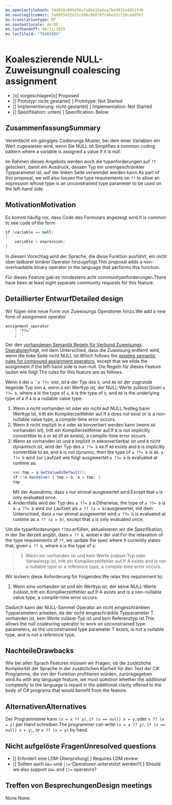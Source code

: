 ```yaml
---
ms.openlocfilehash: fdd858c895d56a7a6b410e6ea7be3032e4851fd6
ms.sourcegitcommit: 5a88d5432d32c690c6b870fc4be32cf26cadd76f
ms.translationtype: MT
ms.contentlocale: de-DE
ms.lasthandoff: 06/11/2019
ms.locfileid: "79483889"
---
```

# <a name="null-coalescing-assignment"></a><span data-ttu-id="44b3b-101">Koaleszierende NULL-Zuweisung</span><span class="sxs-lookup"><span data-stu-id="44b3b-101">null coalescing assignment</span></span>

* <span data-ttu-id="44b3b-102">[x] vorgeschlagen</span><span class="sxs-lookup"><span data-stu-id="44b3b-102">[x] Proposed</span></span>
* <span data-ttu-id="44b3b-103">[] Prototyp: nicht gestartet</span><span class="sxs-lookup"><span data-stu-id="44b3b-103">[ ] Prototype: Not Started</span></span>
* <span data-ttu-id="44b3b-104">[] Implementierung: nicht gestartet</span><span class="sxs-lookup"><span data-stu-id="44b3b-104">[ ] Implementation: Not Started</span></span>
* <span data-ttu-id="44b3b-105">[] Spezifikation: unten</span><span class="sxs-lookup"><span data-stu-id="44b3b-105">[ ] Specification: Below</span></span>

## <a name="summary"></a><span data-ttu-id="44b3b-106">Zusammenfassung</span><span class="sxs-lookup"><span data-stu-id="44b3b-106">Summary</span></span>
[summary]: #summary

<span data-ttu-id="44b3b-107">Vereinfacht ein gängiges Codierungs Muster, bei dem einer Variablen ein Wert zugewiesen wird, wenn Sie NULL ist.</span><span class="sxs-lookup"><span data-stu-id="44b3b-107">Simplifies a common coding pattern where a variable is assigned a value if it is null.</span></span>

<span data-ttu-id="44b3b-108">Im Rahmen dieses Angebots werden auch die typanforderungen auf `??` gelockert, damit ein Ausdruck, dessen Typ ein uneingeschränkter Typparameter ist, auf der linken Seite verwendet werden kann.</span><span class="sxs-lookup"><span data-stu-id="44b3b-108">As part of this proposal, we will also loosen the type requirements on `??` to allow an expression whose type is an unconstrained type parameter to be used on the left-hand side.</span></span>

## <a name="motivation"></a><span data-ttu-id="44b3b-109">Motivation</span><span class="sxs-lookup"><span data-stu-id="44b3b-109">Motivation</span></span>
[motivation]: #motivation

<span data-ttu-id="44b3b-110">Es kommt häufig vor, dass Code des Formulars angezeigt wird.</span><span class="sxs-lookup"><span data-stu-id="44b3b-110">It is common to see code of the form</span></span>

```csharp
if (variable == null)
{
    variable = expression;
}
```

<span data-ttu-id="44b3b-111">In diesem Vorschlag wird der Sprache, die diese Funktion ausführt, ein nicht über ladbarer binärer Operator hinzugefügt.</span><span class="sxs-lookup"><span data-stu-id="44b3b-111">This proposal adds a non-overloadable binary operator to the language that performs this function.</span></span>

<span data-ttu-id="44b3b-112">Für dieses Feature gab es mindestens acht communityanforderungen.</span><span class="sxs-lookup"><span data-stu-id="44b3b-112">There have been at least eight separate community requests for this feature.</span></span>

## <a name="detailed-design"></a><span data-ttu-id="44b3b-113">Detaillierter Entwurf</span><span class="sxs-lookup"><span data-stu-id="44b3b-113">Detailed design</span></span>
[design]: #detailed-design

<span data-ttu-id="44b3b-114">Wir fügen eine neue Form von Zuweisungs Operatoren hinzu.</span><span class="sxs-lookup"><span data-stu-id="44b3b-114">We add a new form of assignment operator</span></span>

``` antlr
assignment_operator
    : '??='
    ;
```

<span data-ttu-id="44b3b-115">Der den [vorhandenen Semantik Regeln für Verbund Zuweisungs Operatoren](../../spec/expressions.md#compound-assignment)folgt, mit dem Unterschied, dass die Zuweisung entfernt wird, wenn die linke Seite nicht NULL ist.</span><span class="sxs-lookup"><span data-stu-id="44b3b-115">Which follows the [existing semantic rules for compound assignment operators](../../spec/expressions.md#compound-assignment), except that we elide the assignment if the left-hand side is non-null.</span></span> <span data-ttu-id="44b3b-116">Die Regeln für dieses Feature lauten wie folgt.</span><span class="sxs-lookup"><span data-stu-id="44b3b-116">The rules for this feature are as follows.</span></span>

<span data-ttu-id="44b3b-117">Wenn `A` der `a``a ??= b`ist, ist `B` der Typ des `b`, und `A0` ist der zugrunde liegende Typ von `A`, wenn `A` ein Werttyp ist, der NULL-Werte zulässt:</span><span class="sxs-lookup"><span data-stu-id="44b3b-117">Given `a ??= b`, where `A` is the type of `a`, `B` is the type of `b`, and `A0` is the underlying type of `A` if `A` is a nullable value type:</span></span>

1. <span data-ttu-id="44b3b-118">Wenn `A` nicht vorhanden ist oder ein nicht auf NULL festleg barer Werttyp ist, tritt ein Kompilierzeitfehler auf.</span><span class="sxs-lookup"><span data-stu-id="44b3b-118">If `A` does not exist or is a non-nullable value type, a compile-time error occurs.</span></span>
2. <span data-ttu-id="44b3b-119">Wenn `B` nicht implizit in `A` oder `A0` konvertiert werden kann (wenn `A0` vorhanden ist), tritt ein Kompilierzeitfehler auf.</span><span class="sxs-lookup"><span data-stu-id="44b3b-119">If `B` is not implicitly convertible to `A` or `A0` (if `A0` exists), a compile-time error occurs.</span></span>
3. <span data-ttu-id="44b3b-120">Wenn `A0` vorhanden ist und `B` implizit in `A0`konvertierbar ist und `B` nicht dynamisch ist, wird der Typ des `a ??= b` `A0`.</span><span class="sxs-lookup"><span data-stu-id="44b3b-120">If `A0` exists and `B` is implicitly convertible to `A0`, and `B` is not dynamic, then the type of `a ??= b` is `A0`.</span></span> <span data-ttu-id="44b3b-121">`a ??= b` wird zur Laufzeit wie folgt ausgewertet:</span><span class="sxs-lookup"><span data-stu-id="44b3b-121">`a ??= b` is evaluated at runtime as:</span></span>
   ```C#
   var tmp = a.GetValueOrDefault();
   if (!a.HasValue) { tmp = b; a = tmp; }
   tmp
   ```
   <span data-ttu-id="44b3b-122">Mit der Ausnahme, dass `a` nur einmal ausgewertet wird.</span><span class="sxs-lookup"><span data-stu-id="44b3b-122">Except that `a` is only evaluated once.</span></span>
4. <span data-ttu-id="44b3b-123">Andernfalls wird der Typ des `a ??= b` `A`.</span><span class="sxs-lookup"><span data-stu-id="44b3b-123">Otherwise, the type of `a ??= b` is `A`.</span></span> <span data-ttu-id="44b3b-124">`a ??= b` wird zur Laufzeit als `a ?? (a = b)`ausgewertet, mit dem Unterschied, dass `a` nur einmal ausgewertet wird.</span><span class="sxs-lookup"><span data-stu-id="44b3b-124">`a ??= b` is evaluated at runtime as `a ?? (a = b)`, except that `a` is only evaluated once.</span></span>


<span data-ttu-id="44b3b-125">Um die typanforderungen `??`zu erfüllen, aktualisieren wir die Spezifikation, in der Sie derzeit angibt, dass `a ?? b`, wobei `A` der `a`ist:</span><span class="sxs-lookup"><span data-stu-id="44b3b-125">For the relaxation of the type requirements of `??`, we update the spec where it currently states that, given `a ?? b`, where `A` is the type of `a`:</span></span>

> 1. <span data-ttu-id="44b3b-126">Wenn ein vorhanden ist und kein Werte zulässt-Typ oder Verweistyp ist, tritt ein Kompilierzeitfehler auf.</span><span class="sxs-lookup"><span data-stu-id="44b3b-126">If A exists and is not a nullable type or a reference type, a compile-time error occurs.</span></span>

<span data-ttu-id="44b3b-127">Wir lockern diese Anforderung für Folgendes:</span><span class="sxs-lookup"><span data-stu-id="44b3b-127">We relax this requirement to:</span></span>

1. <span data-ttu-id="44b3b-128">Wenn eine vorhanden ist und ein Werttyp ist, der keine NULL-Werte zulässt, tritt ein Kompilierzeitfehler auf.</span><span class="sxs-lookup"><span data-stu-id="44b3b-128">If A exists and is a non-nullable value type, a compile-time error occurs.</span></span>

<span data-ttu-id="44b3b-129">Dadurch kann der NULL-Sammel Operator an nicht eingeschränkten Typparametern arbeiten, da der nicht eingeschränkte Typparameter T vorhanden ist, kein Werte zulässt-Typ ist und kein Referenztyp ist.</span><span class="sxs-lookup"><span data-stu-id="44b3b-129">This allows the null coalescing operator to work on unconstrained type parameters, as the unconstrained type parameter T exists, is not a nullable type, and is not a reference type.</span></span>

## <a name="drawbacks"></a><span data-ttu-id="44b3b-130">Nachteile</span><span class="sxs-lookup"><span data-stu-id="44b3b-130">Drawbacks</span></span>
[drawbacks]: #drawbacks

<span data-ttu-id="44b3b-131">Wie bei allen Sprach Features müssen wir Fragen, ob die zusätzliche Komplexität der Sprache in der zusätzlichen Klarheit für den Text der C# Programme, die von der Funktion profitieren würden, zurückgegeben wird.</span><span class="sxs-lookup"><span data-stu-id="44b3b-131">As with any language feature, we must question whether the additional complexity to the language is repaid in the additional clarity offered to the body of C# programs that would benefit from the feature.</span></span>

## <a name="alternatives"></a><span data-ttu-id="44b3b-132">Alternativen</span><span class="sxs-lookup"><span data-stu-id="44b3b-132">Alternatives</span></span>
[alternatives]: #alternatives

<span data-ttu-id="44b3b-133">Der Programmierer kann `(x = x ?? y)`, `if (x == null) x = y;`oder `x ?? (x = y)` per Hand schreiben.</span><span class="sxs-lookup"><span data-stu-id="44b3b-133">The programmer can write `(x = x ?? y)`, `if (x == null) x = y;`, or `x ?? (x = y)` by hand.</span></span>

## <a name="unresolved-questions"></a><span data-ttu-id="44b3b-134">Nicht aufgelöste Fragen</span><span class="sxs-lookup"><span data-stu-id="44b3b-134">Unresolved questions</span></span>
[unresolved]: #unresolved-questions

- <span data-ttu-id="44b3b-135">[] Erfordert eine LDM-Überprüfung</span><span class="sxs-lookup"><span data-stu-id="44b3b-135">[ ] Requires LDM review</span></span>
- <span data-ttu-id="44b3b-136">[] Sollten auch `&&=`-und `||=`-Operatoren unterstützt werden?</span><span class="sxs-lookup"><span data-stu-id="44b3b-136">[ ] Should we also support `&&=` and `||=` operators?</span></span>

## <a name="design-meetings"></a><span data-ttu-id="44b3b-137">Treffen von Besprechungen</span><span class="sxs-lookup"><span data-stu-id="44b3b-137">Design meetings</span></span>

<span data-ttu-id="44b3b-138">None.</span><span class="sxs-lookup"><span data-stu-id="44b3b-138">None.</span></span>
